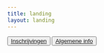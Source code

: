 ```yaml
---
title: landing
layout: landing
---
```


  <main id="top">
    <!-- foto -->
      <div></div>
      <button class="btn-roze" role="button"><a href="/inschrijvingen">Inschrijvingen</a></button>
      <!-- LINK NOG VERANDEREN !!!!!!!!!!!!
      ======================================= -->
      <button class="btn-blauw" role="button"><a href="/home">Algemene info</a></button>

  </main>
